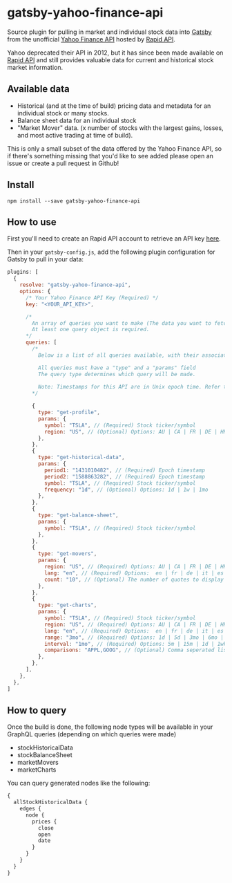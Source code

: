 # gatsby-yahoo-finance-api

Source plugin for pulling in market and individual stock data into [Gatsby][gatsby] from the unofficial [Yahoo Finance API][yahoo-finance-api] hosted by [Rapid API][rapid-api].

Yahoo deprecated their API in 2012, but it has since been made available on [Rapid API][yahoo-finance-api] and still provides valuable data for current and historical stock market information.

## Available data

- Historical (and at the time of build) pricing data and metadata for an individual stock or many stocks.
- Balance sheet data for an individual stock
- "Market Mover" data. (x number of stocks with the largest gains, losses, and most active trading at time of build).

This is only a small subset of the data offered by the Yahoo Finance API, so if there's something missing that you'd like to see added please open an issue or create a pull request in Github!

## Install

```shell
npm install --save gatsby-yahoo-finance-api
```

## How to use

First you'll need to create an Rapid API account to retrieve an API key [here][yahoo-finance-api].

Then in your `gatsby-config.js`, add the following plugin configuration for Gatsby to pull in your data:

```js
plugins: [
  {
    resolve: "gatsby-yahoo-finance-api",
    options: {
      /* Your Yahoo Finance API Key (Required) */
      key: "<YOUR_API_KEY>",

      /* 
        An array of queries you want to make (The data you want to fetch at build time). 
        At least one query object is required. 
      */
      queries: [
        /* 
          Below is a list of all queries available, with their associated types and params.

          All queries must have a "type" and a "params" field
          The query type determines which query will be made. 
        
          Note: Timestamps for this API are in Unix epoch time. Refer to https:/www.epochconverter.com/ to determine a timestamp for a given date.
        */

        {
          type: "get-profile",
          params: {
            symbol: "TSLA", // (Required) Stock ticker/symbol
            region: "US", // (Optional) Options: AU | CA | FR | DE | HK | US | IT | ES | GB | IN
          },
        },
        {
          type: "get-historical-data",
          params: {
            period1: "1431010482", // (Required) Epoch timestamp
            period2: "1588863282", // (Required) Epoch timestamp
            symbol: "TSLA", // (Required) Stock ticker/symbol
            frequency: "1d", // (Optional) Options: 1d | 1w | 1mo
          },
        },
        {
          type: "get-balance-sheet",
          params: {
            symbol: "TSLA", // (Required) Stock ticker/symbol
          },
        },
        {
          type: "get-movers",
          params: {
            region: "US", // (Required) Options: AU | CA | FR | DE | HK | US | IT | ES | GB | IN
            lang: "en", // (Required) Options:  en | fr | de | it | es | zh
            count: "10", // (Optional) The number of quotes to display in day gainers / losers / activies
          },
        },
        {
          type: "get-charts",
          params: {
            symbol: "TSLA", // (Required) Stock ticker/symbol
            region: "US", // (Required) Options: AU | CA | FR | DE | HK | US | IT | ES | GB | IN
            lang: "en", // (Required) Options:  en | fr | de | it | es | zh
            range: "3mo", // (Required) Options: 1d | 5d | 3mo | 6mo | 1y | 5y | max
            interval: "1mo", // (Required) Options: 5m | 15m | 1d | 1wk | 1mo
            comparisons: "APPL,GOOG", // (Optional) Comma seperated list of stock symbols to retrieve financial data for
          },
        },
      ],
    },
  },
]
```

## How to query

Once the build is done, the following node types will be available in your GraphQL queries (depending on which queries were made)

- stockHistoricalData
- stockBalanceSheet
- marketMovers
- marketCharts

You can query generated nodes like the following:

```graphql
{
  allStockHistoricalData {
    edges {
      node {
        prices {
          close
          open
          date
        }
      }
    }
  }
}
```

[gatsby]: https://www.gatsbyjs.org/
[yahoo-finance-api]: https://rapidapi.com/apidojo/api/yahoo-finance1/
[rapid-api]: https://rapidapi.com/
